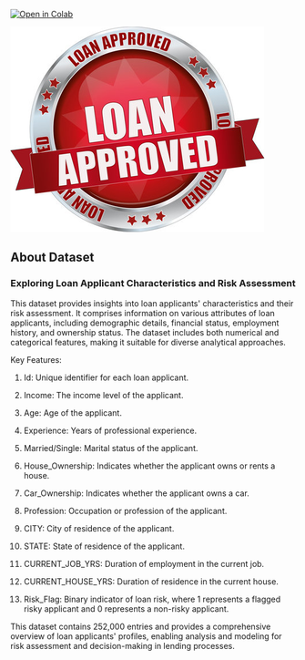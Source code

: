 [![Open in Colab](https://colab.research.google.com/assets/colab-badge.svg)](https://colab.research.google.com/drive/1y4-fBaNUNyGdGqEtNWsLIGCTaiWNSaP8#scrollTo=flry5IPL2RfC)

![Approval](./loanapp.jpg)

## About Dataset
### Exploring Loan Applicant Characteristics and Risk Assessment
This dataset provides insights into loan applicants' characteristics and their risk assessment. It comprises information on various attributes of loan applicants, including demographic details, financial status, employment history, and ownership status. The dataset includes both numerical and categorical features, making it suitable for diverse analytical approaches.

Key Features:

1. Id: Unique identifier for each loan applicant.

2. Income: The income level of the applicant.

3. Age: Age of the applicant.

4. Experience: Years of professional experience.

5. Married/Single: Marital status of the applicant.

6. House_Ownership: Indicates whether the applicant owns or rents a house.

7. Car_Ownership: Indicates whether the applicant owns a car.

8. Profession: Occupation or profession of the applicant.

9. CITY: City of residence of the applicant.

10. STATE: State of residence of the applicant.

11. CURRENT_JOB_YRS: Duration of employment in the current job.

12. CURRENT_HOUSE_YRS: Duration of residence in the current house.

13. Risk_Flag: Binary indicator of loan risk, where 1 represents a flagged risky applicant and 0 represents a non-risky applicant.

This dataset contains 252,000 entries and provides a comprehensive overview of loan applicants' profiles, enabling analysis and modeling for risk assessment and decision-making in lending processes.